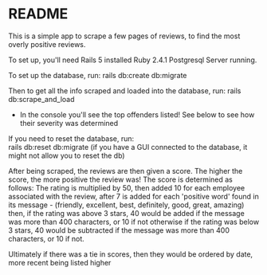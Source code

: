 # README

This is a simple app to scrape a few pages of reviews, to find the most overly positive reviews.

To set up, you'll need Rails 5 installed
Ruby 2.4.1
Postgresql Server running.

To set up the database, run:
rails db:create db:migrate

Then to get all the info scraped and loaded into the database, run:
rails db:scrape_and_load
- In the console you'll see the top offenders listed! See below to see how their severity was determined

If you need to reset the database, run:<br>
rails db:reset db:migrate
(if you have a GUI connected to the database, it might not allow you to reset the db)

After being scraped, the reviews are then given a score. The higher the score, the more positive the review was!
The score is determined as follows:
The rating is multiplied by 50,
then added 10 for each employee associated with the review,
after 7 is added for each 'positive word' found in its message - (friendly, excellent, best, definitely, good, great, amazing)
then, if the rating was above 3 stars, 40 would be added if the message was more than 400 characters, or 10 if not
otherwise if the rating was below 3 stars, 40 would be subtracted if the message was more than 400 characters, or 10 if not.

Ultimately if there was a tie in scores, then they would be ordered by date, more recent being listed higher
